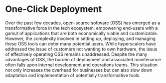 # One-Click Deployment

Over the past few decades, open-source software (OSS) has emerged as a transformative force in the tech ecosystem, empowering end-users with a gamut of applications that are both economically viable and customizable. However, the complexity involved in setting up, deploying, and managing these OSS tools can deter many potential users. While hyperscalers have addressed the issue of customers not wanting to own hardware, the issue of effectively operating OSS remains unaddressed.
Despite the many advantages of OSS, the burden of deployment and associated maintenance often falls upon internal development and operations teams. This situation not only increases the overhead for businesses but can also slow down adaptation and implementation of potentially transformative tools.
